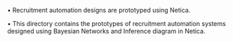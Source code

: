 • Recruitment automation designs are prototyped using Netica.

• This directory contains the prototypes of recruitment automation systems designed using Bayesian Networks and Inference diagram in Netica.
